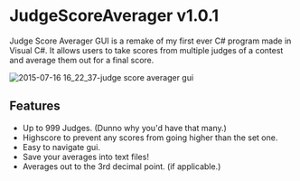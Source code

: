 # JudgeScoreAverager v1.0.1
Judge Score Averager GUI is a remake of my first ever C# program made in Visual C#. It allows users to take scores from multiple judges of a contest and average them out for a final score.

![2015-07-16 16_22_37-judge score averager gui](https://cloud.githubusercontent.com/assets/4176001/8737441/ede9ef5e-2bd6-11e5-93ed-1b1e0fdf491f.png)

## Features

* Up to 999 Judges. (Dunno why you'd have that many.)
* Highscore to prevent any scores from going higher than the set one.
* Easy to navigate gui.
* Save your averages into text files!
* Averages out to the 3rd decimal point. (if applicable.)
